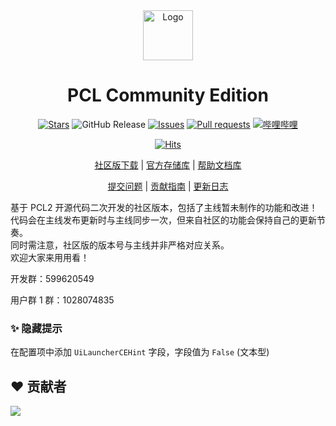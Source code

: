 <div align="center">

<a href="https://github.com/PCL-Community/PCL2-CE">
    <img src="Plain Craft Launcher 2/Images/icon.ico" alt="Logo" width="80" height="80">
</a>

# PCL Community Edition

[![Stars](https://img.shields.io/github/stars/PCL-Community/PCL2-CE?style=flat&logo=data:image/svg%2bxml;base64,PHN2ZyB4bWxucz0iaHR0cDovL3d3dy53My5vcmcvMjAwMC9zdmciIHZlcnNpb249IjEiIHdpZHRoPSIxNiIgaGVpZ2h0PSIxNiI+PHBhdGggZD0iTTggLjI1YS43NS43NSAwIDAgMSAuNjczLjQxOGwxLjg4MiAzLjgxNSA0LjIxLjYxMmEuNzUuNzUgMCAwIDEgLjQxNiAxLjI3OWwtMy4wNDYgMi45Ny43MTkgNC4xOTJhLjc1MS43NTEgMCAwIDEtMS4wODguNzkxTDggMTIuMzQ3bC0zLjc2NiAxLjk4YS43NS43NSAwIDAgMS0xLjA4OC0uNzlsLjcyLTQuMTk0TC44MTggNi4zNzRhLjc1Ljc1IDAgMCAxIC40MTYtMS4yOGw0LjIxLS42MTFMNy4zMjcuNjY4QS43NS43NSAwIDAgMSA4IC4yNVoiIGZpbGw9IiNlYWM1NGYiLz48L3N2Zz4=&logoSize=auto&label=Stars&labelColor=444444&color=eac54f)](https://github.com/PCL-Community/PCL2-CE/)
![GitHub Release](https://img.shields.io/github/v/release/PCL-Community/PCL2-CE?label=Release&logo=github)
[![Issues](https://img.shields.io/github/issues/PCL-Community/PCL2-CE?style=flat&label=Issues&labelColor=444444&color=1F883D&logo=github)](https://github.com/PCL-Community/PCL2-CE/issues)
[![Pull requests](https://img.shields.io/github/issues-pr/PCL-Community/PCL2-CE?style=flat&label=Pull%20requests&labelColor=444444&color=1F883D&logo=github)](https://github.com/PCL-Community/PCL2-CE/issues)
[![哔哩哔哩](https://img.shields.io/badge/动态-BiliBili-00A4DB?style=flat&labelColor=444444&logo=bilibili)](https://space.bilibili.com/3546847192811755/dynamic) <br />

[![Hits](https://hits.zkitefly.eu.org/?tag=https://github.com/PCL-Community/PCL2-CE)](https://hits.zkitefly.eu.org/?tag=https://github.com/PCL-Community/PCL2-CE&web=true)

[社区版下载](https://github.com/PCL-Community/PCL2-CE/releases) |
[官方存储库](https://github.com/Hex-Dragon/PCL2) |
[帮助文档库](https://github.com/PCL-Community/PCL2CEHelp)

[提交问题](https://github.com/PCL-Community/PCL2-CE/issues/new/choose) |
[贡献指南](https://github.com/PCL-Community/PCL2-CE/blob/dev/CONTRIBUTING.md) |
[更新日志](https://github.com/PCL-Community/PCL2-CE/blob/dev/CHANGELOG.md)

</div>

基于 PCL2 开源代码二次开发的社区版本，包括了主线暂未制作的功能和改进！<br />
代码会在主线发布更新时与主线同步一次，但来自社区的功能会保持自己的更新节奏。<br />
同时需注意，社区版的版本号与主线并非严格对应关系。<br />
欢迎大家来用用看！

开发群：599620549

用户群 1 群：1028074835

### ✨ 隐藏提示

在配置项中添加 `UiLauncherCEHint` 字段，字段值为 `False` (文本型)

## ❤️ 贡献者

[![](https://contrib.rocks/image?repo=PCL-Community/PCL2-CE)](https://github.com/PCL-Community/PCL2-CE/graphs/contributors)
